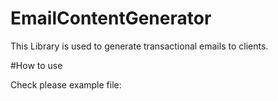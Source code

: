 # EmailContentGenerator

This Library is used to generate transactional emails to clients.

#How to use

Check please example file: 
